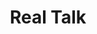 ---
ee_id: '82'
site: '1'
type: '2'
long_id: 2011-132 Real Talk
url: 2011-132-real-talk
year: '2011'
medium: Cell phone signal booster
commission: The Whitney Museum of American Art
add_credit:
dims: Dimensions variable
pitch: "<p>​Boosted cell phone signal in a gallery...</p>"
ps:
live_url:
related:
title: Real Talk
youtube:
imgs: "{filedir_1}real-talk-2011-132-detail-2-database-SC.jpg"
subheading:
year2: '2011'
download:
add_credits:
related_code:
! '':
layout: things-i-made
---
